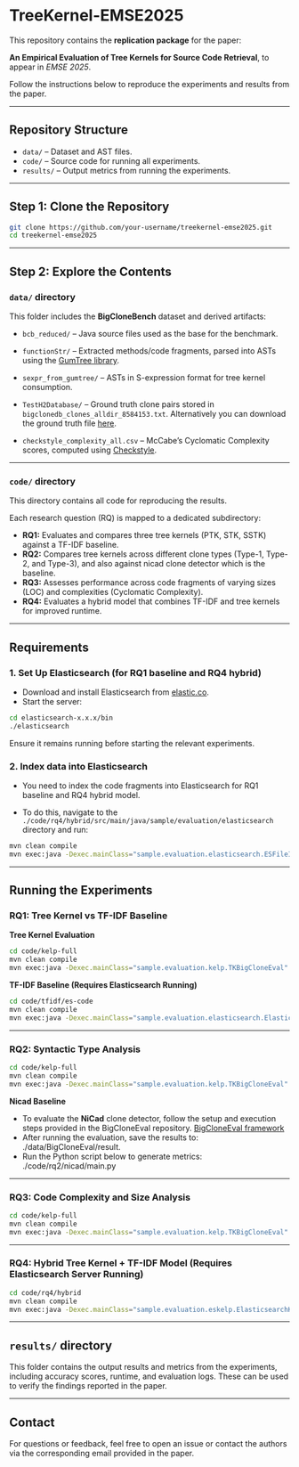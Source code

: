 # TreeKernel-EMSE2025

This repository contains the **replication package** for the paper:

**An Empirical Evaluation of Tree Kernels for Source Code Retrieval**, to appear in *EMSE 2025*.

Follow the instructions below to reproduce the experiments and results from the paper.

---

## Repository Structure

- `data/` – Dataset and AST files.
- `code/` – Source code for running all experiments.
- `results/` – Output metrics from running the experiments.

---

## Step 1: Clone the Repository

```bash
git clone https://github.com/your-username/treekernel-emse2025.git
cd treekernel-emse2025
```

---

## Step 2: Explore the Contents

### `data/` directory

This folder includes the **BigCloneBench** dataset and derived artifacts:

- `bcb_reduced/` – Java source files used as the base for the benchmark.
- `functionStr/` – Extracted methods/code fragments, parsed into ASTs using the [GumTree library](https://github.com/GumTreeDiff/gumtree).
- `sexpr_from_gumtree/` – ASTs in S-expression format for tree kernel consumption.
- `TestH2Database/` – Ground truth clone pairs stored in `bigclonedb_clones_alldir_8584153.txt`. Alternatively you can  download the ground truth file [here](https://drive.google.com/file/d/15N9kWtV4TMe-uxXcH0doi1Bbn3vbllbX/view?usp=sharing).

- `checkstyle_complexity_all.csv` – McCabe’s Cyclomatic Complexity scores, computed using [Checkstyle](https://checkstyle.sourceforge.io/checks/metrics/cyclomaticcomplexity.html).

---

### `code/` directory

This directory contains all code for reproducing the results.

Each research question (RQ) is mapped to a dedicated subdirectory:

- **RQ1:** Evaluates and compares three tree kernels (PTK, STK, SSTK) against a TF-IDF baseline.
- **RQ2:** Compares tree kernels across different clone types (Type-1, Type-2, and Type-3), and also against nicad clone detector which is the baseline.
- **RQ3:** Assesses performance across code fragments of varying sizes (LOC) and complexities (Cyclomatic Complexity).
- **RQ4:** Evaluates a hybrid model that combines TF-IDF and tree kernels for improved runtime.

---

## Requirements

### 1. Set Up Elasticsearch (for RQ1 baseline and RQ4 hybrid)

- Download and install Elasticsearch from [elastic.co](https://www.elastic.co/downloads/elasticsearch).
- Start the server:

```bash
cd elasticsearch-x.x.x/bin
./elasticsearch
```

Ensure it remains running before starting the relevant experiments.

### 2. Index data into Elasticsearch
- You need to index the code fragments into Elasticsearch for RQ1 baseline and RQ4 hybrid model.

- To do this, navigate to the `./code/rq4/hybrid/src/main/java/sample/evaluation/elasticsearch` directory and run:

```bash
mvn clean compile
mvn exec:java -Dexec.mainClass="sample.evaluation.elasticsearch.ESFileIndexer"
```

---

## Running the Experiments

### RQ1: Tree Kernel vs TF-IDF Baseline

**Tree Kernel Evaluation**

```bash
cd code/kelp-full
mvn clean compile
mvn exec:java -Dexec.mainClass="sample.evaluation.kelp.TKBigCloneEval"
```

**TF-IDF Baseline (Requires Elasticsearch Running)**

```bash
cd code/tfidf/es-code
mvn clean compile
mvn exec:java -Dexec.mainClass="sample.evaluation.elasticsearch.ElasticsearchBigCloneEval"
```

---

### RQ2: Syntactic Type Analysis

```bash
cd code/kelp-full
mvn clean compile
mvn exec:java -Dexec.mainClass="sample.evaluation.kelp.TKBigCloneEval"
```
**Nicad Baseline**

- To evaluate the **NiCad** clone detector, follow the setup and execution steps provided in the BigCloneEval repository. [BigCloneEval framework](https://github.com/jeffsvajlenko/BigCloneEval)
-  After running the evaluation, save the results to: ./data/BigCloneEval/result.
-  Run the Python script below to generate metrics:  ./code/rq2/nicad/main.py 


---

### RQ3: Code Complexity and Size Analysis

```bash
cd code/kelp-full
mvn clean compile
mvn exec:java -Dexec.mainClass="sample.evaluation.kelp.TKBigCloneEval"
```

---

### RQ4: Hybrid Tree Kernel + TF-IDF Model (Requires Elasticsearch Server Running)

```bash
cd code/rq4/hybrid
mvn clean compile
mvn exec:java -Dexec.mainClass="sample.evaluation.eskelp.ElasticsearchKelp"
```

---

## `results/` directory

This folder contains the output results and metrics from the experiments, including accuracy scores, runtime, and evaluation logs. These can be used to verify the findings reported in the paper.

---

## Contact

For questions or feedback, feel free to open an issue or contact the authors via the corresponding email provided in the paper.
